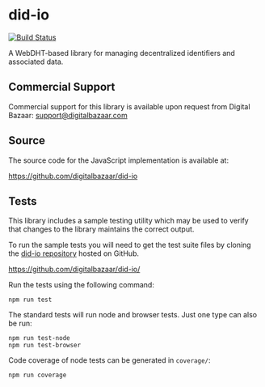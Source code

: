did-io
=================

[![Build Status](https://travis-ci.org/digitalbazaar/did-io.png?branch=master)](https://travis-ci.org/digitalbazaar/did-io)

A WebDHT-based library for managing decentralized identifiers and 
associated data.

Commercial Support
------------------

Commercial support for this library is available upon request from
Digital Bazaar: support@digitalbazaar.com

Source
------

The source code for the JavaScript implementation is available at:

https://github.com/digitalbazaar/did-io

Tests
-----

This library includes a sample testing utility which may be used to verify
that changes to the library maintains the correct output.

To run the sample tests you will need to get the test suite files by cloning
the [did-io repository][did-io] hosted on GitHub.

https://github.com/digitalbazaar/did-io/

Run the tests using the following command:

    npm run test

The standard tests will run node and browser tests. Just one type can also
be run:

    npm run test-node
    npm run test-browser

Code coverage of node tests can be generated in `coverage/`:

    npm run coverage

[did-io]: https://github.com/digitalbazaar/did-io/
